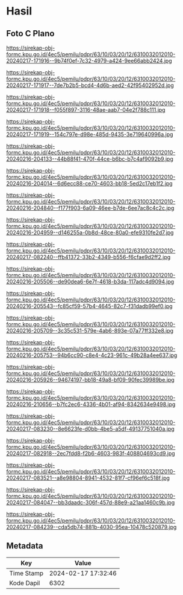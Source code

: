 # Hasil

## Foto C Plano

https://sirekap-obj-formc.kpu.go.id/4ec5/pemilu/pdpr/63/10/03/20/12/6310032012010-20240217-171916--9b74f0ef-7c32-4979-a424-9ee66abb2424.jpg

https://sirekap-obj-formc.kpu.go.id/4ec5/pemilu/pdpr/63/10/03/20/12/6310032012010-20240217-171917--7de7b2b5-bcd4-4d6b-aed2-42f95402952d.jpg

https://sirekap-obj-formc.kpu.go.id/4ec5/pemilu/pdpr/63/10/03/20/12/6310032012010-20240217-171918--f055f897-3116-48ae-aab7-04e2f788c111.jpg

https://sirekap-obj-formc.kpu.go.id/4ec5/pemilu/pdpr/63/10/03/20/12/6310032012010-20240217-171919--154c797e-d98e-485d-9435-3e719640996a.jpg

https://sirekap-obj-formc.kpu.go.id/4ec5/pemilu/pdpr/63/10/03/20/12/6310032012010-20240216-204133--44b88f41-470f-44ce-b6bc-b7c4af9092b9.jpg

https://sirekap-obj-formc.kpu.go.id/4ec5/pemilu/pdpr/63/10/03/20/12/6310032012010-20240216-204014--6d6ecc88-ce70-4603-bb18-5ed2c17eb1f2.jpg

https://sirekap-obj-formc.kpu.go.id/4ec5/pemilu/pdpr/63/10/03/20/12/6310032012010-20240216-204840--f177f903-6a09-46ee-b7de-6ee7ac8c4c2c.jpg

https://sirekap-obj-formc.kpu.go.id/4ec5/pemilu/pdpr/63/10/03/20/12/6310032012010-20240216-204959--d146255a-0b8d-48ce-80a0-efe9310fe2d7.jpg

https://sirekap-obj-formc.kpu.go.id/4ec5/pemilu/pdpr/63/10/03/20/12/6310032012010-20240217-082240--ffb41372-33b2-4349-b556-f6cfae9d2ff2.jpg

https://sirekap-obj-formc.kpu.go.id/4ec5/pemilu/pdpr/63/10/03/20/12/6310032012010-20240216-205506--de90dea6-6e7f-4618-b3da-117adc4d9094.jpg

https://sirekap-obj-formc.kpu.go.id/4ec5/pemilu/pdpr/63/10/03/20/12/6310032012010-20240216-205543--fc85cf59-57b4-4645-82c7-f31dadb99ef0.jpg

https://sirekap-obj-formc.kpu.go.id/4ec5/pemilu/pdpr/63/10/03/20/12/6310032012010-20240216-205709--3c35c531-579e-4ab6-893e-07a77ff332e8.jpg

https://sirekap-obj-formc.kpu.go.id/4ec5/pemilu/pdpr/63/10/03/20/12/6310032012010-20240216-205753--94b6cc90-c8e4-4c23-961c-49b28a4ee637.jpg

https://sirekap-obj-formc.kpu.go.id/4ec5/pemilu/pdpr/63/10/03/20/12/6310032012010-20240216-205926--94674197-bb18-49a8-bf09-90fec39989be.jpg

https://sirekap-obj-formc.kpu.go.id/4ec5/pemilu/pdpr/63/10/03/20/12/6310032012010-20240216-210656--b7fc2ec6-4336-4b01-af94-8342634e9498.jpg

https://sirekap-obj-formc.kpu.go.id/4ec5/pemilu/pdpr/63/10/03/20/12/6310032012010-20240217-083230--8e6623fe-d0bb-4be5-a5df-49137751040a.jpg

https://sirekap-obj-formc.kpu.go.id/4ec5/pemilu/pdpr/63/10/03/20/12/6310032012010-20240217-082918--2ec7fdd8-f2b6-4603-983f-408804693cd9.jpg

https://sirekap-obj-formc.kpu.go.id/4ec5/pemilu/pdpr/63/10/03/20/12/6310032012010-20240217-083521--a8e98804-8941-4532-81f7-cf96ef6c518f.jpg

https://sirekap-obj-formc.kpu.go.id/4ec5/pemilu/pdpr/63/10/03/20/12/6310032012010-20240217-084047--bb3daadc-306f-457d-88e9-a21aa1460c9b.jpg

https://sirekap-obj-formc.kpu.go.id/4ec5/pemilu/pdpr/63/10/03/20/12/6310032012010-20240217-084239--cda5db74-881b-4030-95ea-10478c520879.jpg


## Metadata

| Key        | Value               |
| ---------- | ------------------- |
| Time Stamp | 2024-02-17 17:32:46 |
| Kode Dapil | 6302                |



